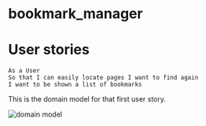 # bookmark_manager
# User stories

```
As a User
So that I can easily locate pages I want to find again
I want to be shown a list of bookmarks
```

This is the domain model for that first user story.

![domain model](https://github.com/GDSNewt/bookmark_manager/blob/master/images/bookmark_mgr%20domain%20model.png)
